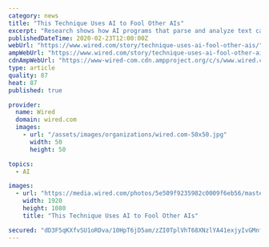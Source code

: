 ```yaml
---
category: news
title: "This Technique Uses AI to Fool Other AIs"
excerpt: "Research shows how AI programs that parse and analyze text can be confused and deceived by carefully crafted phrases. A sentence that seems straightforward to you or me may have a strange ability to deceive an AI algorithm. Jin and colleagues devised an algorithm called TextFooler capable of deceiving an AI system without changing the meaning ..."
publishedDateTime: 2020-02-23T12:00:00Z
webUrl: "https://www.wired.com/story/technique-uses-ai-fool-other-ais/"
ampWebUrl: "https://www.wired.com/story/technique-uses-ai-fool-other-ais/amp"
cdnAmpWebUrl: "https://www-wired-com.cdn.ampproject.org/c/s/www.wired.com/story/technique-uses-ai-fool-other-ais/amp"
type: article
quality: 87
heat: 87
published: true

provider:
  name: Wired
  domain: wired.com
  images:
    - url: "/assets/images/organizations/wired.com-50x50.jpg"
      width: 50
      height: 50

topics:
  - AI

images:
  - url: "https://media.wired.com/photos/5e509f9235982c0009f6eb56/master/pass/5e509f7e6b2364000910b4d9_business-deceptive_ai_text-1140942135_autoxauto_00001.jpg"
    width: 1920
    height: 1080
    title: "This Technique Uses AI to Fool Other AIs"

secured: "dD3F5qKXfvSU1oRDva/10HpT6jD5am/zZI0TplVhT68XNzlYA41exjyIvGMnfqZHiVfyVPsXTRaRoUj+0NK0cgG4QgbC977Xcli8igt5m6eHfY4U3Q2hVlCvtbSZEYR3aQoIGx2OTYH2H9ySypXpld6e/IiuZonmIcY5G7koqvBr+JU/43rZXRQ1gFm82gu99eun1I1/9ZxkVb54VOsM2Uc8pcnuwGi/DMmAul+sG3q/CQj0BlKzLhdiF/C6DIuyv9LJVNiIYlKJ+0fqajUTp02Q2r2QSOZtsdftWOSTXpwxEsFM0rkfZelAU/GF/qC37oJV7s9MIDYdYbSe1UqqmCsFfDfo0DpE8mL125IZ9k+HUURVxlSsI9PJrO5kUzU3k1Pr4Jg38iXUJtLQdldL3PJsSIr8nneRvtjLi0+VTQc2aBvZ7Gck4GBwQj1m6tsHiXJDPr2T4KexB5m5sjiLrbYPnCfAxu2NwD3l6AdgoYc=;9A+QxrXofQMwSGJcI886QA=="
---
```


